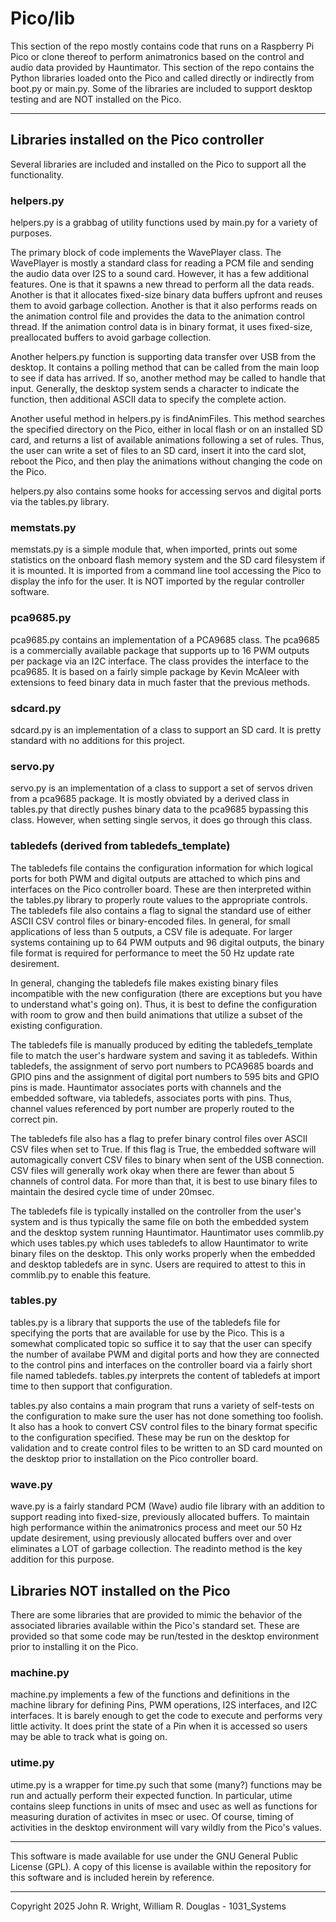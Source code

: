 <!-- john Tue Apr  2 07:11:17 AM PDT 2024 -->
<!-- This software is made available for use under the GNU General Public License (GPL). -->
<!-- A copy of this license is available within the repository for this software and is -->
<!-- included herein by reference. -->


# Pico/lib

This section of the repo mostly contains code that runs on a Raspberry Pi Pico
or clone thereof to perform animatronics based on the control and audio
data provided by Hauntimator.  This section of the repo contains the Python
libraries loaded onto the Pico and called directly or indirectly from boot.py
or main.py.  Some of the libraries are included to support desktop testing
and are NOT installed on the Pico.

***

## Libraries installed on the Pico controller

Several libraries are included and installed on the Pico to support all the functionality. 

### helpers.py

helpers.py is a grabbag of utility functions used by main.py for a variety of purposes.

The primary block of code implements the WavePlayer class.  The WavePlayer is mostly a
standard class for reading a PCM file and sending the audio data over I2S to a sound card.
However, it has a few additional features.  One is that it spawns a new thread to perform
all the data reads.  Another is that it allocates fixed-size binary data
buffers upfront and reuses them to avoid garbage collection.  Another is that it also
performs reads on the animation control file and provides the data to the animation
control thread.  If the animation control data is in binary format, it uses fixed-size,
preallocated buffers to avoid garbage collection.

Another helpers.py function is supporting data transfer over USB from the desktop.  It
contains a polling method that can be called from the main loop to see if data has
arrived.  If so, another method may be called to handle that input.  Generally, the desktop
system sends a character to indicate the function, then additional ASCII data to specify
the complete action.

Another useful method in helpers.py is findAnimFiles.  This method searches the specified
directory on the Pico, either in local flash or on an installed SD card, and returns a
list of available animations following a set of rules.  Thus, the user can write a set of
files to an SD card, insert it into the card slot, reboot the Pico, and then play the
animations without changing the code on the Pico.

helpers.py also contains some hooks for accessing servos and digital ports via the tables.py
library.

### memstats.py

memstats.py is a simple module that, when imported, prints out some statistics on the
onboard flash memory system and the SD card filesystem if it is mounted.  It is imported
from a command line tool accessing the Pico to display the info for the user.  It is NOT
imported by the regular controller software.

### pca9685.py

pca9685.py contains an implementation of a PCA9685 class.  The pca9685 is a commercially
available package
that supports up to 16 PWM outputs per package via an I2C interface.  The class provides
the interface to the pca9685.  It is based on a fairly simple package by Kevin McAleer
with extensions to feed binary data in much faster that the previous methods.

### sdcard.py

sdcard.py is an implementation of a class to support an SD card.  It is pretty standard
with no additions for this project.

### servo.py

servo.py is an implementation of a class to support a set of servos driven from a pca9685
package.  It is mostly obviated by a derived class in tables.py that directly pushes
binary data to the pca9685 bypassing this class.  However, when setting single servos,
it does go through this class.

### tabledefs (derived from tabledefs_template)

The tabledefs file contains the configuration information for which logical ports for
both PWM and digital outputs are attached to which pins and interfaces on the Pico
controller board.  These are then interpreted within the tables.py library to properly
route values to the appropriate controls.  The tabledefs file also contains a flag to
signal the standard use of either ASCII CSV control files or binary-encoded files.  In
general, for small applications of less than 5 outputs, a CSV file is adequate.  For
larger systems containing up to 64 PWM outputs and 96 digital outputs, the binary file
format is required for performance to meet the 50 Hz update rate desirement.

In general, changing the tabledefs file makes existing binary files incompatible with
the new configuration (there are exceptions but you have to understand what's going on).
Thus, it is best to define the configuration with room to grow and then build animations
that utilize a subset of the existing configuration.

The tabledefs file is manually produced by editing the tabledefs_template file to match
the user's hardware system and saving it as tabledefs.  Within tabledefs, the assignment
of servo port numbers to PCA9685 boards and GPIO pins and the assignment of digital
port numbers to 595 bits and GPIO pins is made.  Hauntimator associates ports with
channels and the embedded software, via tabledefs, associates ports with pins.  Thus,
channel values referenced by port number are properly routed to the correct pin.

The tabledefs file also has a flag to prefer binary control files over ASCII CSV files
when set to True.  If this flag is True, the embedded software will automagically convert
CSV files to binary when sent of the USB connection.  CSV files will generally work
okay when there are fewer than about 5 channels of control data.  For more than that,
it is best to use binary files to maintain the desired cycle time of under 20msec.

The tabledefs file is typically installed on the controller from the user's system and
is thus typically the same file on both the embedded system and the desktop system
running Hauntimator.  Hauntimator uses commlib.py which uses tables.py which uses
tabledefs to allow Hauntimator to write binary files on the desktop.  This only works
properly when the embedded and desktop tabledefs are in sync.  Users are required to
attest to this in commlib.py to enable this feature.

### tables.py

tables.py is a library that supports the use of the tabledefs file for specifying the
ports that are available for use by the Pico.  This is a somewhat complicated topic
so suffice it to say that the user can specify the number of availabe PWM and digital
ports and how they are connected to the control pins and interfaces on the controller
board via a fairly short file named tabledefs.  tables.py interprets the content of
tabledefs at import time to then support that configuration.

tables.py also contains a main program that runs a variety of self-tests on the
configuration to make sure the user has not done something too foolish.  It also has
a hook to convert CSV control files to the binary format specific to the configuration
specified.  These may be run on the desktop for validation and to create control files
to be written to an SD card mounted on the desktop prior to installation on the Pico
controller board.

### wave.py

wave.py is a fairly standard PCM (Wave) audio file library with an addition to support
reading into fixed-size, previously allocated buffers.  To maintain high performance
within the animatronics process and meet our 50 Hz update desirement, using previously
allocated buffers over and over eliminates a LOT of garbage collection.  The readinto
method is the key addition for this purpose.

## Libraries NOT installed on the Pico

There are some libraries that are provided to mimic the behavior of the associated
libraries available within the Pico's standard set.  These are provided so that some
code may be run/tested in the desktop environment prior to installing it on the Pico.

### machine.py

machine.py implements a few of the functions and definitions in the machine library
for defining Pins, PWM operations, I2S interfaces, and I2C interfaces.  It is barely
enough to get the code to execute and performs very little activity.  It does print
the state of a Pin when it is accessed so users may be able to track what is going on.

### utime.py

utime.py is a wrapper for time.py such that some (many?) functions may be run and
actually perform their expected function.  In particular, utime contains sleep functions
in units of msec and usec as well as functions for measuring duration of activites in
msec or usec.  Of course, timing of activities in the desktop environment will vary
wildly from the Pico's values.

***

This software is made available for use under the GNU General Public License (GPL).
A copy of this license is available within the repository for this software and is
included herein by reference.

***

Copyright 2025 John R. Wright, William R. Douglas - 1031_Systems
